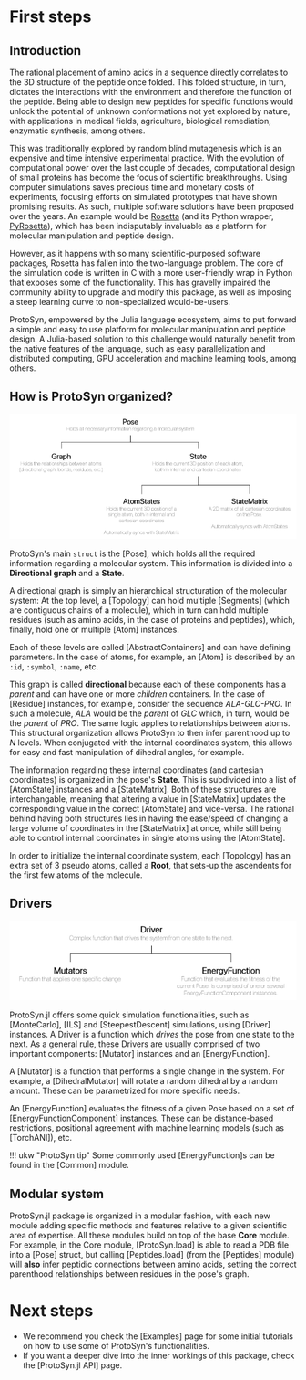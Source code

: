 # First steps

## Introduction

The rational placement of amino acids in a sequence directly correlates to the 3D structure of the peptide once folded. This folded structure, in turn, dictates the interactions with the environment and therefore the function of the peptide. Being able to design new peptides for specific functions would unlock the potential of unknown conformations not yet explored by nature, with applications in medical fields, agriculture, biological remediation, enzymatic synthesis, among others. 

This was traditionally explored by random blind mutagenesis which is an expensive and time intensive experimental practice. With the evolution of computational power over the last couple of decades, computational design of small proteins has become the focus of scientific breakthroughs. Using computer simulations saves precious time and monetary costs of experiments, focusing efforts on simulated prototypes that have shown promising results. As such, multiple software solutions have been proposed over the years. An example would be [Rosetta](https://www.rosettacommons.org/software) (and its Python wrapper, [PyRosetta](http://www.pyrosetta.org/)), which has been indisputably invaluable as a platform for molecular manipulation and peptide design.

However, as it happens with so many scientific-purposed software packages, Rosetta has fallen into the two-language problem. The core of the simulation code is written in C with a more user-friendly wrap in Python that exposes some of the functionality. This has gravelly impaired the community ability to upgrade and modify this package, as well as imposing a steep learning curve to non-specialized would-be-users.

ProtoSyn, empowered by the Julia language ecosystem, aims to put forward a simple and easy to use platform for molecular manipulation and peptide design. A Julia-based solution to this challenge would naturally benefit from the native features of the language, such as easy parallelization and distributed computing, GPU acceleration and machine learning tools, among others.
  

## How is ProtoSyn organized?

![organization](../assets/ProtoSyn-organization.png)

ProtoSyn's main `struct` is the [Pose], which holds all the required information regarding a molecular system. This information is divided into a **Directional graph** and a **State**.

A directional graph is simply an hierarchical structuration of the molecular system:
At the top level, a [Topology] can hold multiple [Segments] \(which are contiguous chains of a molecule), which in turn can hold multiple residues (such as amino acids, in the case of proteins and peptides), which, finally, hold one or multiple [Atom] instances.

Each of these levels are called [AbstractContainers] and can have defining parameters. In the case of atoms, for example, an [Atom] is described by an `:id`, `:symbol`, `:name`, etc.

This graph is called **directional** because each of these components has a _parent_ and can have one or more _children_ containers. In the case of [Residue] instances, for example, consider the sequence _ALA-GLC-PRO_. In such a molecule, _ALA_ would be the _parent_ of _GLC_ which, in turn, would be the _parent_ of _PRO_. The same logic applies to relationships between atoms. This structural organization allows ProtoSyn to then infer parenthood up to _N_ levels. When conjugated with the internal coordinates system, this allows for easy and fast manipulation of dihedral angles, for example.

The information regarding these internal coordinates (and cartesian coordinates) is organized in the pose's **State**. This is subdivided into a list of [AtomState] instances and a [StateMatrix]. Both of these structures are interchangable, meaning that altering a value in [StateMatrix] updates the corresponding value in the correct [AtomState] and vice-versa. The rational behind having both structures lies in having the ease/speed of changing a large volume of coordinates in the [StateMatrix] at once, while still being able to control internal coordinates in single atoms using the [AtomState].

In order to initialize the internal coordinate system, each [Topology] has an extra set of 3 pseudo atoms, called a **Root**, that sets-up the ascendents for the first few atoms of the molecule.

## Drivers

![organization](../assets/ProtoSyn-drivers.png)

ProtoSyn.jl offers some quick simulation functionalities, such as [MonteCarlo], [ILS] and [SteepestDescent] simulations, using [Driver] instances. A Driver is a function which _drives_ the pose from one state to the next. As a general rule, these Drivers are usually comprised of two important components: [Mutator] instances and an [EnergyFunction].

A [Mutator] is a function that performs a single change in the system. For example, a [DihedralMutator] will rotate a random dihedral by a random amount. These can be parametrized for more specific needs.

An [EnergyFunction] evaluates the fitness of a given Pose based on a set of [EnergyFunctionComponent] instances. These can be distance-based restrictions, positional agreement with machine learning models (such as [TorchANI]), etc. 

!!! ukw "ProtoSyn tip"
    Some commonly used [EnergyFunction]s can be found in the [Common] module.

## Modular system

ProtoSyn.jl package is organized in a modular fashion, with each new module adding specific methods and features relative to a given scientific area of expertise. All these modules build on top of the base **Core** module. For example, in the Core module, [ProtoSyn.load] is able to read a PDB file into a [Pose] struct, but calling [Peptides.load] \(from the [Peptides] module) will **also** infer peptidic connections between amino acids, setting the correct parenthood relationships between residues in the pose's graph.

# Next steps

* We recommend you check the [Examples] page for some initial tutorials on how to use some of ProtoSyn's functionalities.
* If you want a deeper dive into the inner workings of this package, check the [ProtoSyn.jl API] page. 